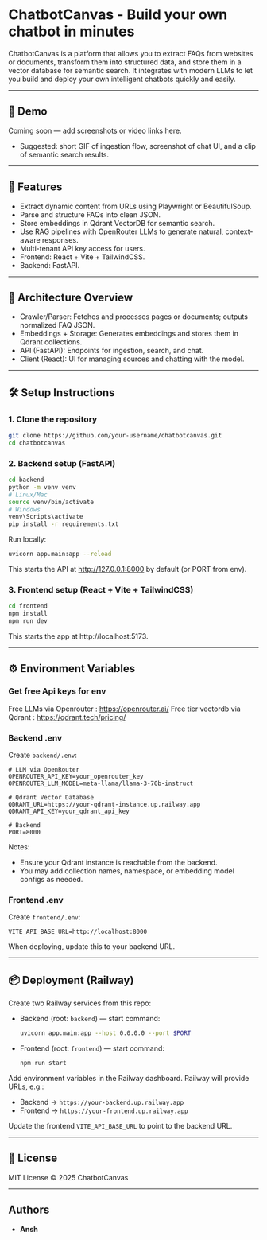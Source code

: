 # ChatbotCanvas - Build your own chatbot in minutes

ChatbotCanvas is a platform that allows you to extract FAQs from websites or documents, transform them into structured data, and store them in a vector database for semantic search. It integrates with modern LLMs to let you build and deploy your own intelligent chatbots quickly and easily.

---

## 🎥 Demo

Coming soon — add screenshots or video links here.
- Suggested: short GIF of ingestion flow, screenshot of chat UI, and a clip of semantic search results.

---

## 🚀 Features

- Extract dynamic content from URLs using Playwright or BeautifulSoup.
- Parse and structure FAQs into clean JSON.
- Store embeddings in Qdrant VectorDB for semantic search.
- Use RAG pipelines with OpenRouter LLMs to generate natural, context-aware responses.
- Multi-tenant API key access for users.
- Frontend: React + Vite + TailwindCSS.
- Backend: FastAPI.

---

## 🧩 Architecture Overview

- Crawler/Parser: Fetches and processes pages or documents; outputs normalized FAQ JSON.
- Embeddings + Storage: Generates embeddings and stores them in Qdrant collections.
- API (FastAPI): Endpoints for ingestion, search, and chat.
- Client (React): UI for managing sources and chatting with the model.

---

## 🛠️ Setup Instructions

### 1. Clone the repository

```bash
git clone https://github.com/your-username/chatbotcanvas.git
cd chatbotcanvas
```

### 2. Backend setup (FastAPI)

```bash
cd backend
python -m venv venv
# Linux/Mac
source venv/bin/activate
# Windows
venv\Scripts\activate
pip install -r requirements.txt
```

Run locally:

```bash
uvicorn app.main:app --reload
```

This starts the API at http://127.0.0.1:8000 by default (or PORT from env).

### 3. Frontend setup (React + Vite + TailwindCSS)

```bash
cd frontend
npm install
npm run dev
```

This starts the app at http://localhost:5173.

---

## ⚙️ Environment Variables

### Get free Api keys for env

Free LLMs via Openrouter : https://openrouter.ai/
Free tier vectordb via Qdrant : https://qdrant.tech/pricing/

### Backend .env

Create `backend/.env`:

```env
# LLM via OpenRouter
OPENROUTER_API_KEY=your_openrouter_key
OPENROUTER_LLM_MODEL=meta-llama/llama-3-70b-instruct

# Qdrant Vector Database
QDRANT_URL=https://your-qdrant-instance.up.railway.app
QDRANT_API_KEY=your_qdrant_api_key

# Backend
PORT=8000
```

Notes:
- Ensure your Qdrant instance is reachable from the backend.
- You may add collection names, namespace, or embedding model configs as needed.

### Frontend .env

Create `frontend/.env`:

```env
VITE_API_BASE_URL=http://localhost:8000
```

When deploying, update this to your backend URL.

---

## 📦 Deployment (Railway)

Create two Railway services from this repo:

- Backend (root: `backend`) — start command:
  ```bash
  uvicorn app.main:app --host 0.0.0.0 --port $PORT
  ```

- Frontend (root: `frontend`) — start command:
  ```bash
  npm run start
  ```

Add environment variables in the Railway dashboard. Railway will provide URLs, e.g.:

- Backend → `https://your-backend.up.railway.app`
- Frontend → `https://your-frontend.up.railway.app`

Update the frontend `VITE_API_BASE_URL` to point to the backend URL.

---

## 📄 License

MIT License © 2025 ChatbotCanvas

---

## Authors
- **Ansh**
